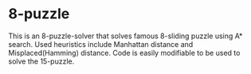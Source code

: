 8-puzzle
========

This is an 8-puzzle-solver that solves famous 8-sliding puzzle using A* search.
Used heuristics include Manhattan distance and Misplaced(Hamming) distance. Code is easily
modifiable to be used to solve the 15-puzzle.
